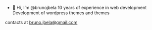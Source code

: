- 👋 
Hi, I’m @brunojbela
10 years of experience in web development
Development of wordpress themes and themes


contacts at bruno.jbela@gmail.com


<!---
brunojbela/brunojbela is a ✨ special ✨ repository because its `README.md` (this file) appears on your GitHub profile.
You can click the Preview link to take a look at your changes.
--->
